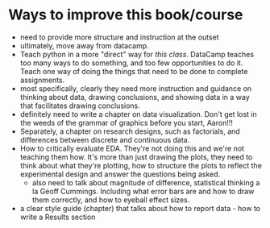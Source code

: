 # Ways to improve this book/course

- need to provide more structure and instruction at the outset
- ultimately, move away from datacamp.
- Teach python in a more "direct" way for *this class*. DataCamp teaches too many ways to do something, and too few opportunities to do it. Teach one way of doing the things that need to be done to complete assignments.
- most specifically, clearly they need more instruction and guidance on thinking about data, drawing conclusions, and showing data in a way that facilitates drawing conclusions.
- definitely need to write a chapter on data visualization. Don't get lost in the weeds of the grammar of graphics before you start, Aaron!!!
- Separately, a chapter on research designs, such as factorials, and differences between discrete and continuous data.
- How to critically evaluate EDA. They're not doing this and we're not teaching them how. It's more than just drawing the plots, they need to think about what they're plotting, how to structure the plots to reflect the experimental design and answer the questions being asked.
    - also need to talk about magnitude of difference, statistical thinking a la Geoff Cummings. Including what error bars are and how to draw them correctly, and how to eyeball effect sizes.
- a clear style guide (chapter) that talks about how to report data - how to write a Results section
